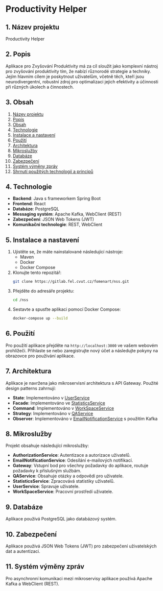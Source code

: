 # Productivity Helper

## 1. Název projektu
Productivity Helper

## 2. Popis
Aplikace pro Zvyšování Produktivity má za cíl sloužit jako komplexní nástroj pro zvyšování produktivity tím, že nabízí různorodé strategie a techniky. Jejím hlavním cílem je poskytnout uživatelům, včetně těch, kteří jsou neurodivergentní, robustní zdroj pro optimalizaci jejich efektivity a účinnosti při různých úkolech a činnostech.

## 3. Obsah
1. [Název projektu](#název-projektu)
2. [Popis](#popis)
3. [Obsah](#obsah)
4. [Technologie](#technologie)
5. [Instalace a nastavení](#instalace-a-nastavení)
6. [Použití](#použití)
7. [Architektura](#architektura)
8. [Mikroslužby](#mikroslužby)
9. [Databáze](#databáze)
10. [Zabezpečení](#zabezpečení)
11. [Systém výměny zpráv](#systém-výměny-zpráv)
12. [Shrnutí použitých technologií a principů](#shrnutí-použitých-technologií-a-principů)

## 4. Technologie
- **Backend**: Java s frameworkem Spring Boot
- **Frontend**: React
- **Databáze**: PostgreSQL
- **Messaging systém**: Apache Kafka, WebClient (REST)
- **Zabezpečení**: JSON Web Tokens (JWT)
- **Komunikační technologie**: REST, WebClient

## 5. Instalace a nastavení
1. Ujistěte se, že máte nainstalované následující nástroje:
   - Maven
   - Docker
   - Docker Compose
2. Klonujte tento repozitář:
   ```sh
   git clone https://gitlab.fel.cvut.cz/fomenart/nss.git
   ```
3. Přejděte do adresáře projektu:
   ```sh
   cd /nss
   ```
4. Sestavte a spusťte aplikaci pomocí Docker Compose:
   ```sh
   docker-compose up --build
   ```

## 6. Použití
Pro použití aplikace přejděte na `http://localhost:3000` ve vašem webovém prohlížeči. Přihlaste se nebo zaregistrujte nový účet a následujte pokyny na obrazovce pro používání aplikace.

## 7. Architektura
Aplikace je navržena jako mikroservisní architektura s API Gateway. Použité design patterns zahrnují:
- **State**: Implementováno v [UserService](./UserService)
- **Facade**: Implementováno ve [StatisticsService](./StatisticsService)
- **Command**: Implementováno v [WorkSpaceService](./WorkSpaceService)
- **Strategy**: Implementováno v [QAService](./QAService)
- **Observer**: Implementováno v [EmailNotificationService](./EmailNotificationService) s použitím Kafka

## 8. Mikroslužby
Projekt obsahuje následující mikroslužby:
- **AuthorizationService**: Autentizace a autorizace uživatelů.
- **EmailNotificationService**: Odesílání e-mailových notifikací.
- **Gateway**: Vstupní bod pro všechny požadavky do aplikace, routuje požadavky k příslušným službám.
- **QAService**: Obsahuje otázky a odpovědi pro uživatele.
- **StatisticsService**: Zpracovává statistiky uživatelů.
- **UserService**: Spravuje uživatele.
- **WorkSpaceService**: Pracovní prostředí uživatele.

## 9. Databáze
Aplikace používá PostgreSQL jako databázový systém.

## 10. Zabezpečení
Aplikace používá JSON Web Tokens (JWT) pro zabezpečení uživatelských dat a autentizaci.

## 11. Systém výměny zpráv
Pro asynchronní komunikaci mezi mikroservisy aplikace používá Apache Kafka a WebClient (REST).
